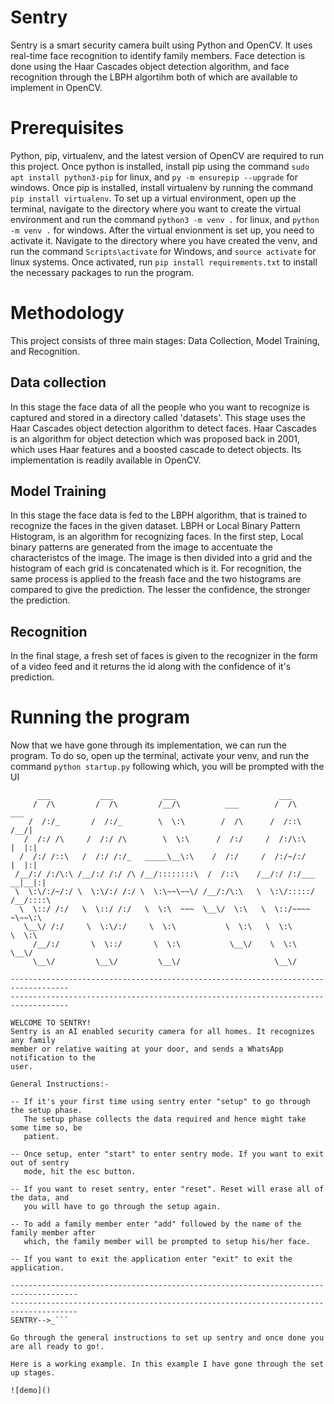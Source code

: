# Sentry
Sentry is a smart security camera built using Python and OpenCV. It uses real-time face recognition to identify family members. Face detection is done using the 
Haar Cascades object detection algorithm, and face recognition through the LBPH algortihm both of which are available to implement in OpenCV.

# Prerequisites
Python, pip, virtualenv, and the latest version of OpenCV are required to run this project. Once python is installed, install pip using the command ```sudo apt install python3-pip``` for linux, and ```py -m ensurepip --upgrade``` for windows. Once pip is installed, install virtualenv by running the command ```pip install virtualenv```.
To set up a virtual environment, open up the terminal, navigate to the directory where you want to create the virtual environment and run the command ```python3 -m venv .``` for linux, and ```python -m venv .``` for windows.
After the virtual envionment is set up, you need to activate it. Navigate to the directory where you have created the venv, and run the command ```Scripts\activate``` for Windows, and ```source activate``` for linux systems.
Once activated, run ```pip install requirements.txt``` to install the necessary packages to run the program.

# Methodology
This project consists of three main stages: Data Collection, Model Training, and Recognition.

## Data collection
In this stage the face data of all the people who you want to recognize is captured and stored in a directory called 'datasets'. This stage uses the Haar Cascades object detection algorithm to detect faces. Haar Cascades is an algorithm for object detection which was proposed back in 2001, which uses Haar features and a boosted cascade to detect objects. Its implementation is readily available in OpenCV.
## Model Training
In this stage the face data is fed to the LBPH algorithm, that is trained to recognize the faces in the given dataset. LBPH or Local Binary Pattern Histogram, is an algorithm for recognizing faces. In the first step, Local binary patterns are generated from the image to accentuate the characteristcs of the image. The image is then divided into a grid and the histogram of each grid is concatenated which is it. 
For recognition, the same process is applied to the freash face and the two histograms are compared to give the prediction. The lesser the confidence, the stronger the prediction.
## Recognition 
In the final stage, a fresh set of faces is given to the recognizer in the form of a video feed and it returns the id along with the confidence of it's prediction.

# Running the program
Now that we have gone through its implementation, we can run the program. To do so, open up the terminal, activate your venv, and run the command ```python startup.py```
following which, you will be prompted with the UI 
```
      ___           ___           ___                       ___                 
     /  /\         /  /\         /__/\          ___        /  /\          ___   
    /  /:/_       /  /:/_        \  \:\        /  /\      /  /::\        /__/|  
   /  /:/ /\     /  /:/ /\        \  \:\      /  /:/     /  /:/\:\      |  |:|  
  /  /:/ /::\   /  /:/ /:/_   _____\__\:\    /  /:/     /  /:/~/:/      |  |:|  
 /__/:/ /:/\:\ /__/:/ /:/ /\ /__/::::::::\  /  /::\    /__/:/ /:/___  __|__|:|  
 \  \:\/:/~/:/ \  \:\/:/ /:/ \  \:\~~\~~\/ /__/:/\:\   \  \:\/:::::/ /__/::::\  
  \  \::/ /:/   \  \::/ /:/   \  \:\  ~~~  \__\/  \:\   \  \::/~~~~     ~\~~\:\ 
   \__\/ /:/     \  \:\/:/     \  \:\           \  \:\   \  \:\           \  \:\
     /__/:/       \  \::/       \  \:\           \__\/    \  \:\           \__\/
     \__\/         \__\/         \__\/                     \__\/                

-----------------------------------------------------------------------------------
-----------------------------------------------------------------------------------

WELCOME TO SENTRY!
Sentry is an AI enabled security camera for all homes. It recognizes any family 
member or relative waiting at your door, and sends a WhatsApp notification to the 
user.

General Instructions:-

-- If it's your first time using sentry enter "setup" to go through the setup phase. 
   The setup phase collects the data required and hence might take some time so, be 
   patient.

-- Once setup, enter "start" to enter sentry mode. If you want to exit out of sentry 
   mode, hit the esc button.

-- If you want to reset sentry, enter "reset". Reset will erase all of the data, and 
   you will have to go through the setup again.

-- To add a family member enter "add" followed by the name of the family member after
   which, the family member will be prompted to setup his/her face.

-- If you want to exit the application enter "exit" to exit the application.

-------------------------------------------------------------------------------------
-------------------------------------------------------------------------------------
SENTRY-->_```

Go through the general instructions to set up sentry and once done you are all ready to go!.

Here is a working example. In this example I have gone through the set up stages.

![demo]()




